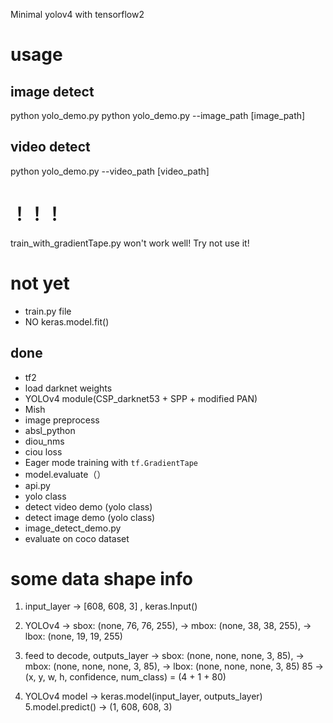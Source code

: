 Minimal yolov4 with tensorflow2



# usage 

## image detect
python yolo_demo.py
python yolo_demo.py --image_path [image_path] 

## video detect
python yolo_demo.py --video_path [video_path] 


# ！！！
train_with_gradientTape.py won't work well!
Try not use it!



# not yet

- train.py file
- NO keras.model.fit()



## done
- tf2
- load darknet weights 
- YOLOv4 module(CSP_darknet53 + SPP + modified PAN)
- Mish
- image preprocess
- absl_python
- diou_nms
- ciou loss
- Eager mode training with `tf.GradientTape`
- model.evaluate（）
- api.py
- yolo class
- detect video demo (yolo class)
- detect image demo (yolo class)
- image_detect_demo.py
- evaluate on coco dataset



# some data shape info

1. input_layer -> [608, 608, 3] , keras.Input()
2. YOLOv4 -> sbox: (none, 76, 76, 255),
                -> mbox: (none, 38, 38, 255),
                -> lbox: (none, 19, 19, 255)

3. feed to decode, outputs_layer -> sbox: (none, none, none, 3, 85),
                  -> mbox: (none, none, none, 3, 85),
                  -> lbox: (none, none, none, 3, 85)
    85 -> (x, y, w, h, confidence, num_class) = (4 + 1 + 80)

4. YOLOv4 model -> keras.model(input_layer, outputs_layer)
5.model.predict() -> (1, 608, 608, 3)















